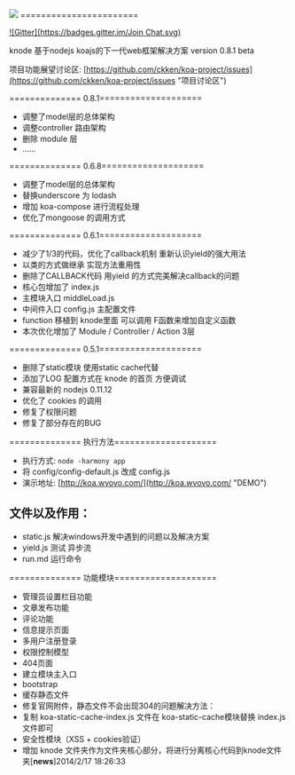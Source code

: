 <img src="http://koa.wvovo.com/knode.gif">
=======================

[![Gitter](https://badges.gitter.im/Join Chat.svg)](https://gitter.im/ckken/koa-project?utm_source=badge&utm_medium=badge&utm_campaign=pr-badge&utm_content=badge)

knode 基于nodejs koajs的下一代web框架解决方案 version 0.8.1 beta

项目功能展望讨论区: [https://github.com/ckken/koa-project/issues](https://github.com/ckken/koa-project/issues "项目讨论区")

============== 0.8.1====================
- 调整了model层的总体架构
- 调整controller 路由架构
- 删除 module 层
- ......

============== 0.6.8====================
- 调整了model层的总体架构
- 替换underscore 为 lodash
- 增加 koa-compose 进行流程处理
- 优化了mongoose 的调用方式

============== 0.6.1====================
- 减少了1/3的代码，优化了callback机制 重新认识yield的强大用法
- 以类的方式做继承 实现方法重用性
- 删除了CALLBACK代码 用yield 的方式完美解决callback的问题
- 核心包增加了 index.js
- 主模块入口 middleLoad.js
- 中间件入口 config.js 主配置文件
- function 移植到 knode里面 可以调用 F函数来增加自定义函数
- 本次优化增加了 Module / Controller / Action 3层


============== 0.5.1====================
- 删除了static模块 使用static cache代替
- 添加了LOG 配置方式在 knode 的首页 方便调试
- 兼容最新的 nodejs 0.11.12
- 优化了 cookies 的调用
- 修复了权限问题
- 修复了部分存在的BUG

============== 执行方法====================
- 执行方式: `node -harmony app`
- 将 config/config-default.js 改成 config.js
- 演示地址: [http://koa.wvovo.com/](http://koa.wvovo.com/ "DEMO")
## 文件以及作用：
- static.js 解决windows开发中遇到的问题以及解决方案
- yield.js 测试 异步流
- run.md 运行命令

============== 功能模块====================
- 管理员设置栏目功能
- 文章发布功能
- 评论功能
- 信息提示页面
- 多用户注册登录
- 权限控制模型
- 404页面
- 建立模块主入口
- bootstrap
- 缓存静态文件
- 修复官网附件，静态文件不会出现304的问题解决方法：
- 复制 koa-static-cache-index.js 文件在 koa-static-cache模块替换 index.js 文件即可
- 安全性模块（XSS + cookies验证）
- 增加 knode 文件夹作为文件夹核心部分，将进行分离核心代码到knode文件夹[**news**]2014/2/17 18:26:33








